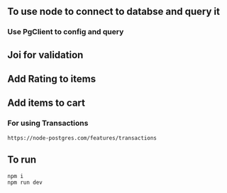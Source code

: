 ## To use node to connect to databse and query it

### Use PgClient to config and query

## Joi for validation

## Add Rating to items

## Add items to cart

### For using Transactions

    https://node-postgres.com/features/transactions

## To run

    npm i
    npm run dev

